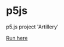 # p5js
p5.js project 'Artillery'

[Run here](https://editor.p5js.org/gaborweisz/sketches/sKO3H70jB)


